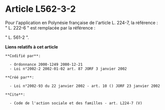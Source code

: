 # Article L562-3-2

Pour l'application en Polynésie française de l'article L. 224-7, la référence : " L. 222-6 " est remplacée par la
référence : 

" L. 561-2 ".

**Liens relatifs à cet article**

	**Codifié par**:

	  - Ordonnance 2000-1249 2000-12-21
	  - Loi n°2002-2 2002-01-02 art. 87 JORF 3 janvier 2002

	**Créé par**:

	  - Loi n°2002-93 du 22 janvier 2002 - art. 10 () JORF 23 janvier 2002

	**Cite**:

	  - Code de l'action sociale et des familles - art. L224-7 (V)
